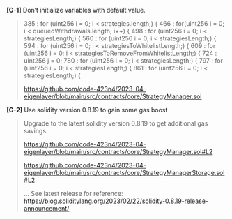 **[G-1]** Don’t initialize variables with default value.

>385 :    for (uint256 i = 0; i < strategies.length;) {
>466 :    for(uint256 i = 0; i < queuedWithdrawals.length; i++) {
>498 :   for (uint256 i = 0; i < strategiesLength;) {
>560 :   for (uint256 i = 0; i < strategiesLength;) {
>594 :  for (uint256 i = 0; i < strategiesToWhitelistLength;) {
>609 :  for (uint256 i = 0; i < strategiesToRemoveFromWhitelistLength;) {
>724 :   uint256 j = 0;
>780 :  for (uint256 i = 0; i < strategiesLength;) {
>797 :  for (uint256 i = 0; i < strategiesLength;) {
>861 : for (uint256 i = 0; i < strategiesLength;) {
>           
>https://github.com/code-423n4/2023-04-eigenlayer/blob/main/src/contracts/core/StrategyManager.sol


**[G-2]** Use solidity version 0.8.19 to gain some gas boost
>Upgrade to the latest solidity version 0.8.19 to get additional gas savings.
> 
>https://github.com/code-423n4/2023-04-eigenlayer/blob/main/src/contracts/core/StrategyManager.sol#L2
>
>https://github.com/code-423n4/2023-04-eigenlayer/blob/main/src/contracts/core/StrategyManagerStorage.sol#L2
> 
>...
>See latest release for reference: https://blog.soliditylang.org/2023/02/22/solidity-0.8.19-release-announcement/